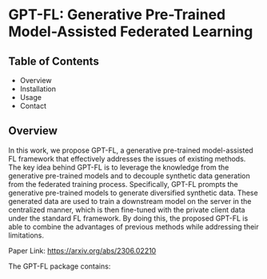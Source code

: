 # GPT-FL: Generative Pre-Trained Model-Assisted Federated Learning

## Table of Contents
* Overview
* Installation
* Usage
* Contact

## Overview
In this work, we propose GPT-FL, a generative pre-trained model-assisted FL framework that effectively addresses the issues of existing methods. The key idea behind GPT-FL is to leverage the knowledge from the generative pre-trained models and to decouple synthetic data generation from the federated training process. 
Specifically, GPT-FL prompts the generative pre-trained models to generate diversified synthetic data. These generated data are used to train a downstream model on the server in the centralized manner, which is then fine-tuned with the private client data under the standard FL framework. 
By doing this, the proposed GPT-FL is able to combine the advantages of previous methods while addressing their limitations.

Paper Link: https://arxiv.org/abs/2306.02210

The GPT-FL package contains:
